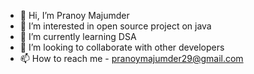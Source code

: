 - 👋 Hi, I’m Pranoy Majumder
- 👀 I’m interested in open source project on java
- 🌱 I’m currently learning DSA
- 💞️ I’m looking to collaborate with other developers
- 📫 How to reach me - pranoymajumder29@gmail.com

<!---
Pranoy29/Pranoy29 is a ✨ special ✨ repository because its `README.md` (this file) appears on your GitHub profile.
You can click the Preview link to take a look at your changes.
--->
